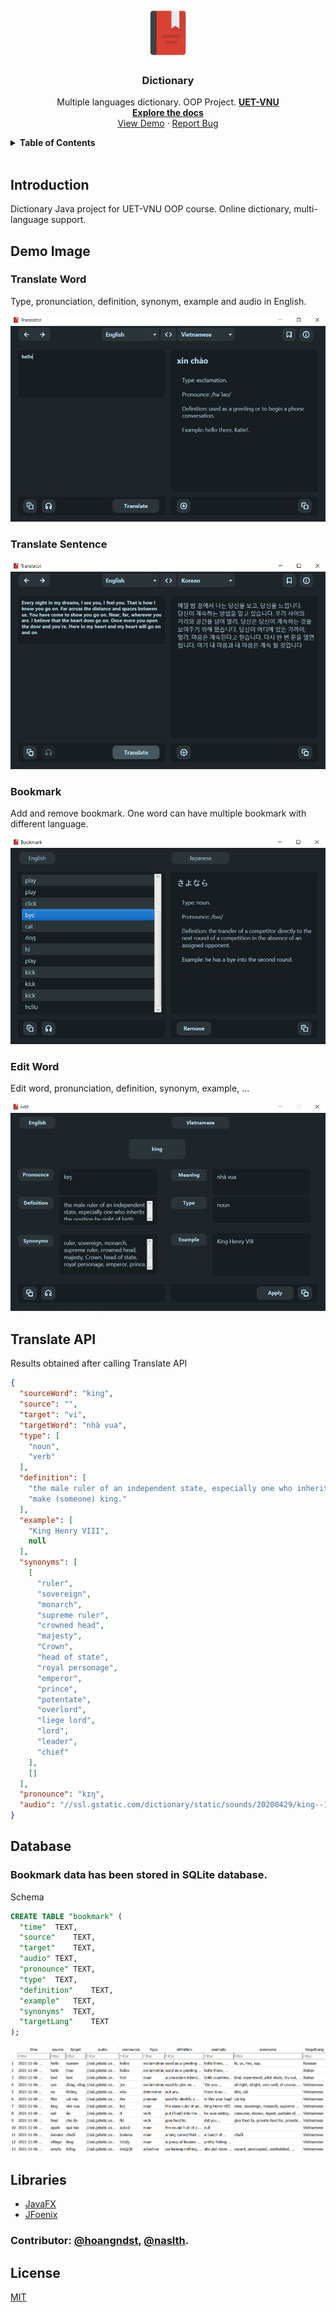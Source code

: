 <br />
<div align="center">
  <a href="https://github.com/hoangndst/dictionary-java#readme">
    <img src="src/main/resources/assert/icon.png" alt="icon" width="80" height="80">
  </a>

  <h3 align="center"><strong>Dictionary</strong></h3>

  <p align="center">
    Multiple languages dictionary. OOP Project. <a href="https://uet.vnu.edu.vn/"><strong>UET-VNU</strong></a>
    <br />
    <a href="https://github.com/hoangndst/dictionary-java#readme"><strong>Explore the docs</strong></a>
    <br />
    <a href="https://github.com/hoangndst/dictionary-java#readme">View Demo</a>
    ·
    <a href="https://github.com/hoangndst/dictionary-java/issues">Report Bug</a>
</div>


<details>
  <summary><strong>Table of Contents</strong></summary>
  <ol>
    <li>
      <a href="#introduction">Introduction</a>
    </li>
    <li>
      <a href="#demo-image">Demo Image</a>
      <ul>
        <li><a href="#translate-word">Translate Word</a></li>
        <li><a href="#translate-sentence">Translate Sentence</a></li>
        <li><a href="#bookmark">Bookmark</a></li>
      </ul>
    </li>
    <li><a href="#translate-api">Translate API</a></li>
    <li><a href="#database">Database</a></li>
    <li><a href="#libraries">Libraries</a></li>
    <li><a href="#license">License</a></li>
  </ol>
</details>
<br />

## Introduction

Dictionary Java project for UET-VNU OOP course. Online dictionary, multi-language support.


## Demo Image

### Translate Word
Type, pronunciation, definition, synonym, example and audio in English.

![GUI Demo](demo/dashboard.png)

### Translate Sentence

![GUI Demo](demo/sentence.png)

### Bookmark
Add and remove bookmark.
One word can have multiple bookmark with different language.

![bm](demo/bookmark.png)

### Edit Word
Edit word, pronunciation, definition, synonym, example, ... 

![GUI Demo](demo/edit.png)

## Translate API 
Results obtained after calling Translate API

```json
{
  "sourceWord": "king",
  "source": "",
  "target": "vi",
  "targetWord": "nhà vua",
  "type": [
    "noun",
    "verb"
  ],
  "definition": [
    "the male ruler of an independent state, especially one who inherits the position by right of birth.",
    "make (someone) king."
  ],
  "example": [
    "King Henry VIII",
    null
  ],
  "synonyms": [
    [
      "ruler",
      "sovereign",
      "monarch",
      "supreme ruler",
      "crowned head",
      "majesty",
      "Crown",
      "head of state",
      "royal personage",
      "emperor",
      "prince",
      "potentate",
      "overlord",
      "liege lord",
      "lord",
      "leader",
      "chief"
    ],
    []
  ],
  "pronounce": "kɪŋ",
  "audio": "//ssl.gstatic.com/dictionary/static/sounds/20200429/king--1_gb_1.mp3"
}
```

## Database
### Bookmark data has been stored in SQLite database.

  Schema
  ``` sql
  CREATE TABLE "bookmark" (
	"time"	TEXT,
	"source"	TEXT,
	"target"	TEXT,
	"audio" TEXT,
	"pronounce"	TEXT,
	"type"	TEXT,
	"definition"	TEXT,
	"example"	TEXT,
	"synonyms"	TEXT,
	"targetLang"	TEXT
  );
  ```
  
  ![db](demo/sql.png)


## Libraries
- [JavaFX](https://openjfx.io/)
- [JFoenix](http://www.jfoenix.com/)

### Contributor: [@hoangndst](https://github.com/hoangndst), [@naslth](https://github.com/naslth).

## License
[MIT](https://choosealicense.com/licenses/mit/)
